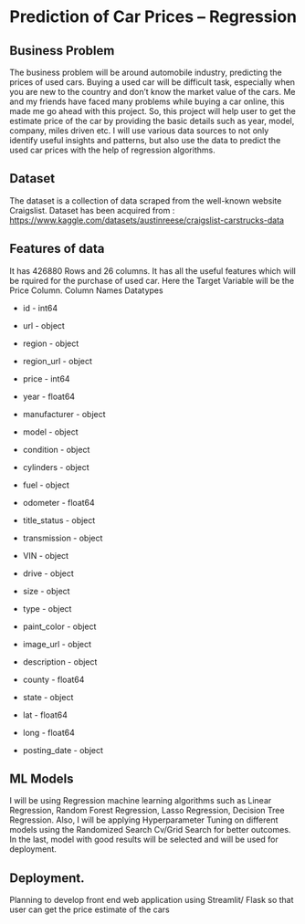 # Prediction of Car Prices – Regression
## Business Problem
The business problem will be around automobile industry, predicting the prices of used cars. Buying a used car will be difficult task, especially when you are new to the country and don’t know the market value of the cars. Me and my friends have faced many problems while buying a car online, this made me go ahead with this project. So, this project will help user to get the estimate price of the car by providing the basic details such as year, model, company, miles driven etc.
 	I will use various data sources to not only identify useful insights and patterns, but also use the data to predict the used car prices with the help of regression algorithms.
## Dataset
The dataset is a collection of data scraped from the well-known website Craigslist. Dataset has been acquired from : https://www.kaggle.com/datasets/austinreese/craigslist-carstrucks-data 
## Features of data
It has 426880 Rows and 26 columns. It has all the useful features which will be rquired for the purchase of used car. Here the Target Variable will be the Price Column.
Column Names Datatypes

  * id              - int64  
 
 *   url           	-  object 
 
 *   region       	 - object 
 
 *   region_url   	 - object 
 
 *   price         	 - int64  
 
 *   year          	 - float64
 
 *   manufacturer	 - object 
 
 *   model         	 - object 
 
 *   condition     	 - object 
 
 *   cylinders    	 - object 
 
 *  fuel         	 - object 
 
 *  odometer     	 - float64
 
 *  title_status  	 - object 
 
 *  transmission 	 - object 
 
 *  VIN          	 - object 
 
 *  drive         	 - object 
 
 *  size          	 - object 
 
 *  type          	 - object 
 
 *  paint_color  	 - object 
 
 *  image_url     	 - object 
 
 *  description   	 - object 
 
 *  county       	 - float64
 
 *  state         	 - object 
 
 *  lat           	- float64
 
 *  long          	- float64
 
 *  posting_date   - object 

## ML Models
I will be using Regression machine learning algorithms such as Linear Regression, Random Forest Regression, Lasso Regression, Decision Tree Regression. 
Also, I will be applying Hyperparameter Tuning on different models using the Randomized Search Cv/Grid Search for better outcomes. In the last, model with good results will be selected and will be used for deployment.
## Deployment.
Planning to develop front end web application using Streamlit/ Flask so that user can get the price estimate of the cars
